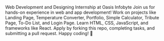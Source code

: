 Web Development and Designing Internship at Oasis Infobyte
Join us for hands-on experience in web and app development! Work on projects like Landing Page, Temperature Converter, Portfolio, Simple Calculator, Tribute Page, To-Do List, and Login Page. Learn HTML, CSS, JavaScript, and frameworks like React. Apply by forking this repo, completing tasks, and submitting a pull request. Happy coding! 🚀
